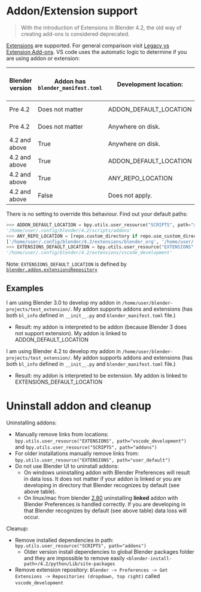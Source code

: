 # Addon/Extension support

> With the introduction of Extensions in Blender 4.2, the old way of creating add-ons is considered deprecated.

[Extensions](https://docs.blender.org/manual/en/4.2/advanced/extensions/getting_started.html) are supported.
For general comparison visit [Legacy vs Extension Add-ons](https://docs.blender.org/manual/en/4.2/advanced/extensions/addons.html#legacy-vs-extension-add-ons).
VS code uses the automatic logic to determine if you are using addon or extension:

| Blender version | Addon has `blender_manifest.toml` | Development location:  | Your addon is interpreted as: | Link is created?                                   |
| --------------- | --------------------------------- | ---------------------- | ----------------------------- | -------------------------------------------------- |
| Pre 4.2         | Does not matter                   | ADDON_DEFAULT_LOCATION | Legacy addon                  | No link is created                                 |
| Pre 4.2         | Does not matter                   | Anywhere on disk.      | Legacy addon                  | You addon is linked to ADDON_DEFAULT_LOCATION      |
| 4.2 and above   | True                              | Anywhere on disk.      | Extension                     | You addon is linked to EXTENSIONS_DEFAULT_LOCATION |
| 4.2 and above   | True                              | ADDON_DEFAULT_LOCATION | Legacy addon                  | No link is created                                 |
| 4.2 and above   | True                              | ANY_REPO_LOCATION      | Extension                     | No link is created                                 |
| 4.2 and above   | False                             | Does not apply.        | Legacy addon                  | You addon is linked to ADDON_DEFAULT_LOCATION      |

There is no setting to override this behaviour. Find out your default paths:
```python
>>> ADDON_DEFAULT_LOCATION = bpy.utils.user_resource("SCRIPTS", path="addons")
'/home/user/.config/blender/4.2/scripts/addons'
>>> ANY_REPO_LOCATION = [repo.custom_directory if repo.use_custom_directory else repo.directory for repo in bpy.context.preferences.extensions.repos if repo.enabled]
['/home/user/.config/blender/4.2/extensions/blender_org', '/home/user/.config/blender/4.2/extensions/user_default', '/snap/blender/5088/4.2/extensions/system']
>>> EXTENSIONS_DEFAULT_LOCATION = bpy.utils.user_resource("EXTENSIONS", path="vscode_development")
'/home/user/.config/blender/4.2/extensions/vscode_development' 
```

Note: `EXTENSIONS_DEFAULT_LOCATION` is defined by [`blender.addon.extensionsRepository`](vscode://settings/blender.addon.extensionsRepository) 

## Examples

I am using Blender 3.0 to develop my addon in `/home/user/blender-projects/test_extension/`.
My addon supports addons and extensions (has both `bl_info` defined in `__init__.py` and `blender_manifest.toml` file.)
- Result: my addon is interpreted to be addon (because Blender 3 does not support extension). My addon is linked to ADDON_DEFAULT_LOCATION

I am using Blender 4.2 to develop my addon in `/home/user/blender-projects/test_extension/`.
My addon supports addons and extensions (has both `bl_info` defined in `__init__.py` and `blender_manifest.toml` file.)
- Result: my addon is interpreted to be extension. My addon is linked to EXTENSIONS_DEFAULT_LOCATION

# Uninstall addon and cleanup

Uninstalling addons:

- Manually remove links from locations: `bpy.utils.user_resource("EXTENSIONS", path="vscode_development")` and `bpy.utils.user_resource("SCRIPTS", path="addons")`
- For older installations manually remove links from: `bpy.utils.user_resource("EXTENSIONS", path="user_default")`
- Do not use Blender UI to uninstall addons:
    - On windows uninstalling addon with Blender Preferences will result in data loss. It does not matter if your addon is linked or you are developing in directory that Blender recognizes by default (see above table).
    - On linux/mac from blender [2.80](https://projects.blender.org/blender/blender/commit/e6ba760ce8fda5cf2e18bf26dddeeabdb4021066) uninstalling **linked** addon with Blender Preferences is handled correctly. If you are developing in that Blender recognizes by default (see above table) data loss will occur.

Cleanup:
- Remove installed dependencies in path: `bpy.utils.user_resource("SCRIPTS", path="addons")`
  - Older version install dependencies to global Blender packages folder and they are impossible to remove easily `<blender-install-path>/4.2/python/Lib/site-packages`
- Remove extension repository: `Blender -> Preferences -> Get Extensions -> Repositories (dropdown, top right)` called `vscode_development`

